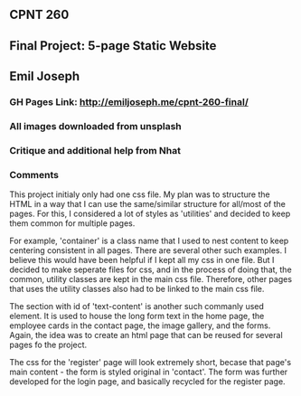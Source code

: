 ## CPNT 260
## Final Project: 5-page Static Website
## Emil Joseph


### GH Pages Link:  http://emiljoseph.me/cpnt-260-final/



### All images downloaded from unsplash


### Critique and additional help from Nhat


### Comments
This project initialy only had one css file. My plan was to structure the HTML in a way that I can use the same/similar structure for all/most of the pages. For this, I considered a lot of styles as 'utilities' and decided to keep them common for multiple pages. 

For example, 'container' is a class name that I used to nest content to keep centering consistent in all pages. There are several other such examples. I believe this would have been helpful if I kept all my css in one file. But I decided to make seperate files for css, and in the process of doing that, the common, utility classes are kept in the main css file. Therefore, other pages that uses the utility classes also had to be linked to the main css file. 

The section with id of 'text-content' is another such commanly used element. It is used to house the long form text in the home page, the employee cards in the contact page, the image gallery, and the forms. Again, the idea was to create an html page that can be reused for several pages fo the project. 

The css for the 'register' page will look extremely short, becase that page's main content - the form is styled original in 'contact'. The form was further developed for the login page, and basically recycled for the register page. 

